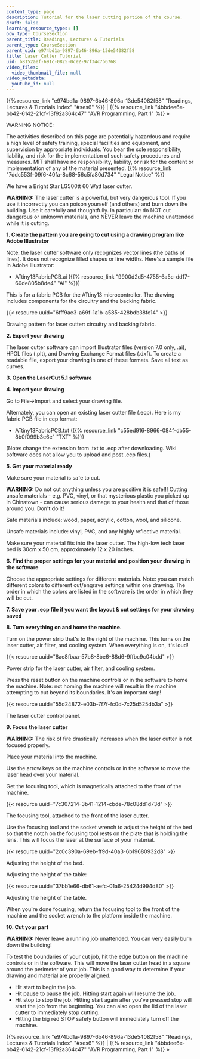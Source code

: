 ```yaml
---
content_type: page
description: Tutorial for the laser cutting portion of the course.
draft: false
learning_resource_types: []
ocw_type: CourseSection
parent_title: Readings, Lectures & Tutorials
parent_type: CourseSection
parent_uid: e974bd1a-9897-6b46-896a-13de54082f58
title: Laser Cutter Tutorial
uid: b8152aef-691c-0825-0ce2-97f34c7b6768
video_files:
  video_thumbnail_file: null
video_metadata:
  youtube_id: null
---
```

{{% resource_link "e974bd1a-9897-6b46-896a-13de54082f58" "Readings, Lectures & Tutorials Index" "#ses6" %}} | {{% resource_link "4bbdee6e-bb42-6142-21cf-13f92a364c47" "AVR Programming, Part 1" %}} »

WARNING NOTICE:

The activities described on this page are potentially hazardous and require a high level of safety training, special facilities and equipment, and supervision by appropriate individuals. You bear the sole responsibility, liability, and risk for the implementation of such safety procedures and measures. MIT shall have no responsibility, liability, or risk for the content or implementation of any of the material presented. {{% resource_link "7ddc553f-09f6-40fa-8c68-56c5fa80d734" "Legal Notice" %}}

We have a Bright Star LG500tt 60 Watt laser cutter.

**WARNING:** The laser cutter is a powerful, but very dangerous tool. If you use it incorrectly you can poison yourself (and others) and burn down the building. Use it carefully and thoughtfully. In particular: do NOT cut dangerous or unknown materials, and NEVER leave the machine unattended while it is cutting.

**1\. Create the pattern you are going to cut using a drawing program like Adobe Illustrator**

Note: the laser cutter software only recognizes vector lines (the paths of lines). It does not recognize filled shapes or line widths. Here's a sample file in Adobe Illustrator:

- ATtiny13FabricPCB.ai ({{% resource_link "9900d2d5-4755-6a5c-dd17-60de805b8de4" "AI" %}})

This is for a fabric PCB for the ATtiny13 microcontroller. The drawing includes components for the circuitry and the backing fabric.

{{< resource uuid="6fff9ae3-a69f-1a1b-a585-428bdb38fc14" >}}

Drawing pattern for laser cutter: circuitry and backing fabric.

**2\. Export your drawing**

The laser cutter software can import Illustrator files (version 7.0 only, .ai), HPGL files (.plt), and Drawing Exchange Format files (.dxf). To create a readable file, export your drawing in one of these formats. Save all text as curves.

**3\. Open the LaserCut 5.1 software**

**4\. Import your drawing**

Go to File→Import and select your drawing file.

Alternately, you can open an existing laser cutter file (.ecp). Here is my fabric PCB file in ecp format:

- ATtiny13FabricPCB.txt ({{% resource_link "c55ed916-8966-084f-db55-8b0f099b3e6e" "TXT" %}})

(Note: change the extension from .txt to .ecp after downloading. Wiki software does not allow you to upload and post .ecp files.)

**5\. Get your material ready**

Make sure your material is safe to cut.

**WARNING:** Do not cut anything unless you are positive it is safe!!! Cutting unsafe materials - e.g. PVC, vinyl, or that mysterious plastic you picked up in Chinatown - can cause serious damage to your health and that of those around you. Don't do it! 

Safe materials include: wood, paper, acrylic, cotton, wool, and silicone.

Unsafe materials include: vinyl, PVC, and any highly reflective material.

Make sure your material fits into the laser cutter. The high-low tech laser bed is 30cm x 50 cm, approximately 12 x 20 inches.

**6\. Find the proper settings for your material and position your drawing in the software**

Choose the appropriate settings for different materials. Note: you can match different colors to different cut/engrave settings within one drawing. The order in which the colors are listed in the software is the order in which they will be cut.

**7\. Save your .ecp file if you want the layout & cut settings for your drawing saved**

**8\. Turn everything on and home the machine.**

Turn on the power strip that's to the right of the machine. This turns on the laser cutter, air filter, and cooling system. When everything is on, it's loud!

{{< resource uuid="8ae8fbaa-57b8-8be6-88d6-9ffbc9c04bdd" >}}

Power strip for the laser cutter, air filter, and cooling system.

Press the reset button on the machine controls or in the software to home the machine. Note: not homing the machine will result in the machine attempting to cut beyond its boundaries. It's an important step!

{{< resource uuid="55d24872-e03b-7f7f-fc0d-7c25d525db3a" >}}

The laser cutter control panel.

**9\. Focus the laser cutter**

**WARNING:** The risk of fire drastically increases when the laser cutter is not focused properly.

Place your material into the machine.

Use the arrow keys on the machine controls or in the software to move the laser head over your material.

Get the focusing tool, which is magnetically attached to the front of the machine.

{{< resource uuid="7c307214-3b41-1214-cbde-78c08dd1d73d" >}}

The focusing tool, attached to the front of the laser cutter.

Use the focusing tool and the socket wrench to adjust the height of the bed so that the notch on the focusing tool rests on the plate that is holding the lens. This will focus the laser at the surface of your material.

{{< resource uuid="2c0c390a-69eb-ff9d-40a3-6b19680932d8" >}}

Adjusting the height of the bed.

Adjusting the height of the table:

{{< resource uuid="37bb1e66-db61-aefc-01a6-25424d994d80" >}}

Adjusting the height of the table.

When you're done focusing, return the focusing tool to the front of the machine and the socket wrench to the platform inside the machine.

**10\. Cut your part**

**WARNING:** Never leave a running job unattended. You can very easily burn down the building!

To test the boundaries of your cut job, hit the edge button on the machine controls or in the software. This will move the laser cutter head in a square around the perimeter of your job. This is a good way to determine if your drawing and material are properly aligned.

- Hit start to begin the job.
- Hit pause to pause the job. Hitting start again will resume the job.
- Hit stop to stop the job. Hitting start again after you've pressed stop will start the job from the beginning. You can also open the lid of the laser cutter to immediately stop cutting.
- Hitting the big red STOP safety button will immediately turn off the machine.

{{% resource_link "e974bd1a-9897-6b46-896a-13de54082f58" "Readings, Lectures & Tutorials Index" "#ses6" %}} | {{% resource_link "4bbdee6e-bb42-6142-21cf-13f92a364c47" "AVR Programming, Part 1" %}} »